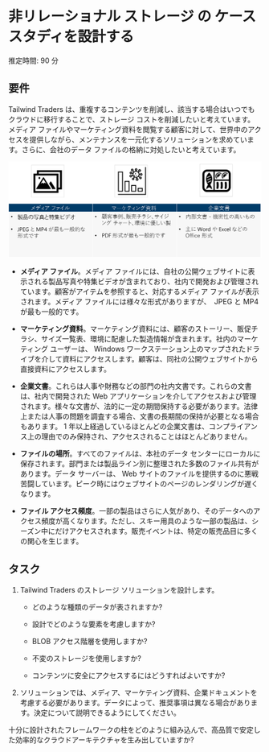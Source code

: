 ﻿---
casestudy:
    title: '非リレーショナル ストレージ ソリューションの設計'
    module: 'ノンリレーショナル ストレージ ソリューション'
---
# 非リレーショナル ストレージ の ケース スタディを設計する

推定時間: 90 分

## 要件

Tailwind Traders は、重複するコンテンツを削減し、該当する場合はいつでもクラウドに移行することで、ストレージ コストを削減したいと考えています。メディア ファイルやマーケティング資料を閲覧する顧客に対して、世界中のアクセスを提供しながら、メンテナンスを一元化するソリューションを求めています。さらに、会社のデータ ファイルの格納に対処したいと考えています。 

![非リレーショナル ストレージ アーキテクチャ](media/Nonrelational%20storage.png)

 

* **メディア ファイル**。メディア ファイルには、自社の公開ウェブサイトに表示される製品写真や特集ビデオが含まれており、社内で開発および管理されています。顧客がアイテムを参照すると、対応するメディア ファイルが表示されます。メディア ファイルには様々な形式がありますが、　JPEG と MP4 が最も一般的です。 

* **マーケティング資料**。マーケティング資料には、顧客のストーリー、販促チラシ、サイズ一覧表、環境に配慮した製造情報が含まれます。社内のマーケティング ユーザーは、 Windows ワークステーション上のマップされたドライブを介して資料にアクセスします。顧客は、同社の公開ウェブサイトから直接資料にアクセスします。

* **企業文書**。これらは人事や財務などの部門の社内文書です。これらの文書は、社内で開発された Web アプリケーションを介してアクセスおよび管理されます。様々な文書が、法的に一定の期間保持する必要があります。法律上または人事の問題を調査する場合、文書の長期間の保持が必要となる場合もあります。  1 年以上経過しているほとんどの企業文書は、コンプライアンス上の理由でのみ保持され、アクセスされることはほとんどありません。

* **ファイルの場所**。すべてのファイルは、本社のデータ センターにローカルに保存されます。部門または製品ライン別に整理された多数のファイル共有があります。データ サーバーは、 Web サイトのファイルを提供するのに悪戦苦闘しています。ピーク時にはウェブサイトのページのレンダリングが遅くなります。 

* **ファイル アクセス頻度**。一部の製品はさらに人気があり、そのデータへのアクセス頻度が高くなります。ただし、スキー用具のような一部の製品は、シーズン中にだけアクセスされます。販売イベントは、特定の販売品目に多くの関心を生じます。 

## タスク

1. Tailwind Traders のストレージ ソリューションを設計します。 

      * どのような種類のデータが表されますか? 

      * 設計でどのような要素を考慮しますか?

      * BLOB アクセス階層を使用しますか?

      * 不変のストレージを使用しますか?

      * コンテンツに安全にアクセスするにはどうすればよいですか?

2.  ソリューションでは、メディア、マーケティング資料、企業ドキュメントを考慮する必要があります。データによって、推奨事項は異なる場合があります。決定について説明できるようにしてください。 

十分に設計されたフレームワークの柱をどのように組み込んで、高品質で安定した効率的なクラウドアーキテクチャを生み出していますか?
